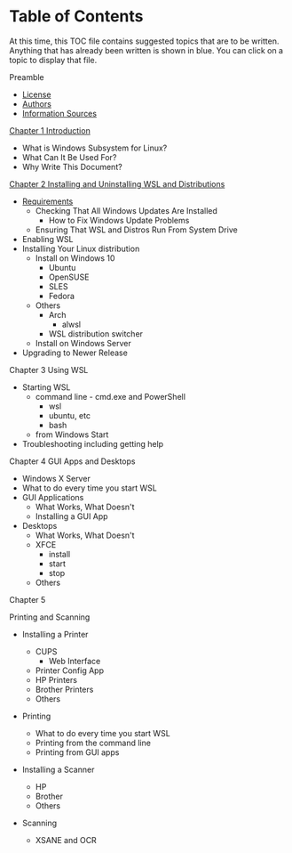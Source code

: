 # Table of Contents
At this time, this TOC file contains suggested topics that are to
be written.
Anything that has already been written is shown in blue. You can click on a topic to 
display that file.

Preamble
- [License](0010-License.md)
- [Authors](0020-Authors.md)
- [Information Sources](0030-Information-Sources.md)

[Chapter 1 Introduction](0100-Introduction.md)
- What is Windows Subsystem for Linux?
- What Can It Be Used For?
- Why Write This Document?

[Chapter 2 Installing and Uninstalling WSL and Distributions](
0200-Installing-and-Uninstalling-WSL-and_Distros.md)
- [Requirements](0210-Requirements.md)
  - Checking That All Windows Updates Are Installed
    - How to Fix Windows Update Problems
  - Ensuring That WSL and Distros Run From System Drive
- Enabling WSL
- Installing Your Linux distribution
  - Install on Windows 10
    - Ubuntu
    - OpenSUSE
    - SLES
    - Fedora
   - Others
     - Arch
	   - alwsl
	 - WSL distribution switcher
  - Install on Windows Server
- Upgrading to Newer Release

Chapter 3 Using WSL
- Starting WSL
  - command line - cmd.exe and PowerShell
    - wsl
    - ubuntu, etc
	- bash
  - from Windows Start
- Troubleshooting including getting help

Chapter 4 GUI Apps and Desktops
- Windows X Server
- What to do every time you start WSL
- GUI Applications
  - What Works, What Doesn't
  - Installing a GUI App
- Desktops
  - What Works, What Doesn't
  - XFCE
	- install
	- start
	- stop
  - Others

Chapter 5

Printing and Scanning
- Installing a Printer
  - CUPS
    - Web Interface
  - Printer Config App
  - HP Printers
  - Brother Printers
  - Others
- Printing
  - What to do every time you start WSL
  - Printing from the command line
  - Printing from GUI apps

- Installing a Scanner
  - HP
  - Brother
  - Others
- Scanning
  - XSANE and OCR
